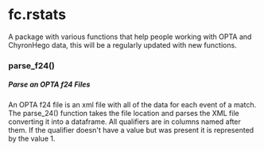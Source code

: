 # fc.rstats
A package with various functions that help people working with OPTA and ChyronHego data, this will be a regularly updated with new functions. 

### parse_f24()
##### Parse an OPTA f24 Files 
An OPTA f24 file is an xml file with all of the data for each event of a match. The parse_24() function takes the file location and parses the XML file converting it into a dataframe. All qualifiers are in columns named after them. If the qualifier doesn't have a value but was present it is represented by the value 1.

